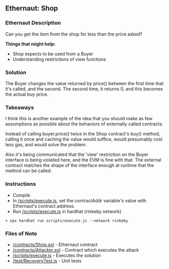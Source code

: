 ## Ethernaut: Shop

### Ethernaut Description
Сan you get the item from the shop for less than the price asked?

**Things that might help:**
- Shop expects to be used from a Buyer
- Understanding restrictions of view functions

### Solution 
The Buyer changes the value returned by price() between the first time that it's called, and the second. The second time, it returns 0, and this becomes the actual buy price. 

### Takeaways
I think this is another example of the idea that you should make as few assumptions as possible about the behaviors of externally called contracts. 

Instead of calling buyer.price() twice in the Shop contract's buy() method, calling it once and caching the value would suffice, would presumably cost less gas, and would solve the problem. 

Also it's being communicated that the 'view' restriction on the Buyer interface is being violated here, and the EVM is fine with that. The external contract matches the shape of the interface enough at runtime that the method can be called. 

### Instructions
- Compile 
- In [/scripts/execute.js](scripts/execute.js), set the contractAddr variable's value with Ethernaut's contract.address. 
- Run [/scripts/execute.js](scripts/execute.js) in hardhat (rinkeby network)

`> npx hardhat run scripts/execute.js --network rinkeby`

### Files of Note
- [/contracts/Shop.sol](contracts/Shop.sol) - Ethernaut contract
- [/contracts/Attacker.sol](contracts/Attacker.sol) - Contract which executes the attack
- [/scripts/execute.js](scripts/execute.js) - Executes the solution 
- [/test/RecoveryTest.js](test/ShopTest.js) - Unit tests 
